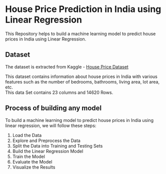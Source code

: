 # House Price Prediction in India using Linear Regression
This Repository helps to build a machine learning model to predict house prices in India using Linear Regression.

## Dataset
The dataset is extracted from Kaggle - <a href="https://www.kaggle.com/datasets/mohamedafsal007/house-price-dataset-of-india?resource=download">House Price Dataset</a>

This dataset contains information about house prices in India with various features such as the number of bedrooms, bathrooms, living area, lot area, etc.<br>
This data Set contains 23 columns and 14620 Rows.

## Process of building any model

To build a machine learning model to predict house prices in India using linear regression, we will follow these steps:
<ol>
<li>Load the Data</li>
<li>Explore and Preprocess the Data</li>
<li>Split the Data into Training and Testing Sets</li>
<li>Build the Linear Regression Model</li>
<li>Train the Model</li>
<li>Evaluate the Model</li>
<li>Visualize the Results</li></ol>
